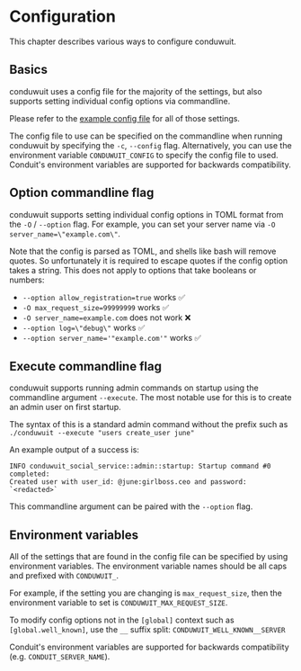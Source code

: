 # Configuration

This chapter describes various ways to configure conduwuit.

## Basics

conduwuit uses a config file for the majority of the settings, but also supports
setting individual config options via commandline.

Please refer to the [example config
file](./configuration/examples.md#example-configuration) for all of those
settings.

The config file to use can be specified on the commandline when running
conduwuit by specifying the `-c`, `--config` flag. Alternatively, you can use
the environment variable `CONDUWUIT_CONFIG` to specify the config file to used.
Conduit's environment variables are supported for backwards compatibility.

## Option commandline flag

conduwuit supports setting individual config options in TOML format from the
`-O` / `--option` flag. For example, you can set your server name via `-O
server_name=\"example.com\"`.

Note that the config is parsed as TOML, and shells like bash will remove quotes.
So unfortunately it is required to escape quotes if the config option takes a
string. This does not apply to options that take booleans or numbers:
- `--option allow_registration=true` works ✅
- `-O max_request_size=99999999` works ✅
- `-O server_name=example.com` does not work ❌
- `--option log=\"debug\"` works ✅
- `--option server_name='"example.com'"` works ✅

## Execute commandline flag

conduwuit supports running admin commands on startup using the commandline
argument `--execute`. The most notable use for this is to create an admin user
on first startup.

The syntax of this is a standard admin command without the prefix such as
`./conduwuit --execute "users create_user june"`

An example output of a success is:
```
INFO conduwuit_social_service::admin::startup: Startup command #0 completed:
Created user with user_id: @june:girlboss.ceo and password: `<redacted>`
```

This commandline argument can be paired with the `--option` flag.

## Environment variables

All of the settings that are found in the config file can be specified by using
environment variables. The environment variable names should be all caps and
prefixed with `CONDUWUIT_`.

For example, if the setting you are changing is `max_request_size`, then the
environment variable to set is `CONDUWUIT_MAX_REQUEST_SIZE`.

To modify config options not in the `[global]` context such as
`[global.well_known]`, use the `__` suffix split: `CONDUWUIT_WELL_KNOWN__SERVER`

Conduit's environment variables are supported for backwards compatibility (e.g.
`CONDUIT_SERVER_NAME`).
